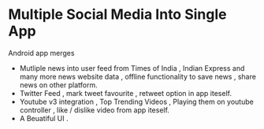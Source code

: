# Multiple Social Media Into Single App
Android app merges 
- Mutliple news into user feed from Times of India , Indian Express and many more news website data , offline functionality to save news , share news on other platform.
- Twitter Feed , mark tweet favourite , retweet option in app iteself. 
- Youtube v3 integration , Top Trending Videos , Playing them on youtube controller , like / dislike video from app iteself.
- A Beuatiful UI .




